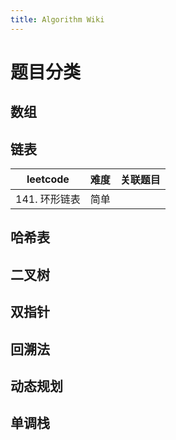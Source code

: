 ```yaml
---
title: Algorithm Wiki
---
```


# 题目分类
## 数组

## 链表
|    leetcode   |      难度      |  关联题目 |
| ------------- | :-----------: | ----: |
|   141. 环形链表    | 简单 |  |

## 哈希表

## 二叉树

## 双指针

## 回溯法

## 动态规划

## 单调栈
